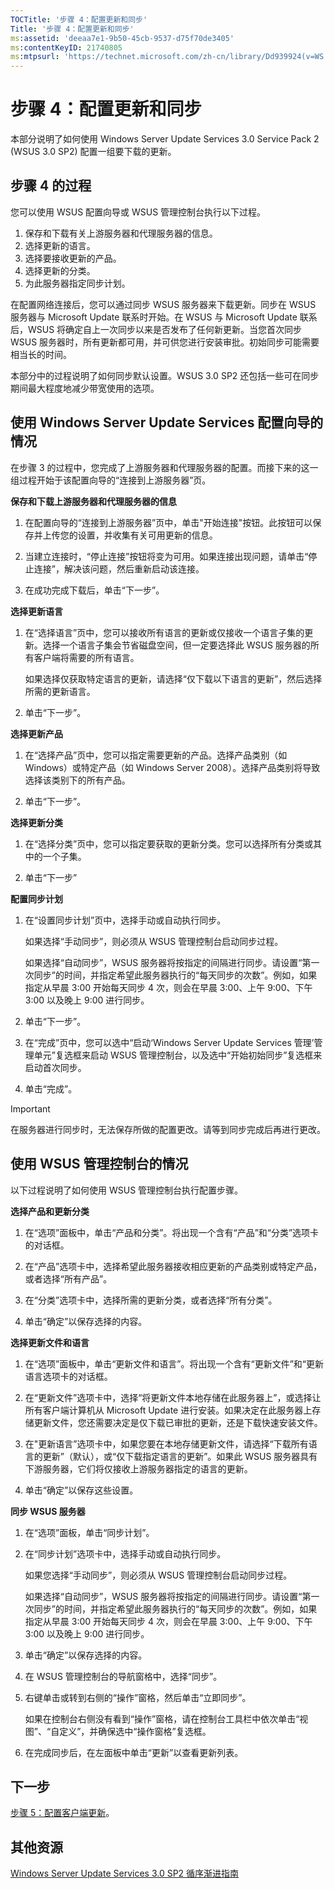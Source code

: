 ```yaml
---
TOCTitle: '步骤 4：配置更新和同步'
Title: '步骤 4：配置更新和同步'
ms:assetid: 'deeaa7e1-9b50-45cb-9537-d75f70de3405'
ms:contentKeyID: 21740805
ms:mtpsurl: 'https://technet.microsoft.com/zh-cn/library/Dd939924(v=WS.10)'
---
```


步骤 4：配置更新和同步
======================

本部分说明了如何使用 Windows Server Update Services 3.0 Service Pack 2 (WSUS 3.0 SP2) 配置一组要下载的更新。

步骤 4 的过程
-------------

您可以使用 WSUS 配置向导或 WSUS 管理控制台执行以下过程。

1.  保存和下载有关上游服务器和代理服务器的信息。
2.  选择更新的语言。
3.  选择要接收更新的产品。
4.  选择更新的分类。
5.  为此服务器指定同步计划。

在配置网络连接后，您可以通过同步 WSUS 服务器来下载更新。同步在 WSUS 服务器与 Microsoft Update 联系时开始。在 WSUS 与 Microsoft Update 联系后，WSUS 将确定自上一次同步以来是否发布了任何新更新。当您首次同步 WSUS 服务器时，所有更新都可用，并可供您进行安装审批。初始同步可能需要相当长的时间。

本部分中的过程说明了如何同步默认设置。WSUS 3.0 SP2 还包括一些可在同步期间最大程度地减少带宽使用的选项。

使用 Windows Server Update Services 配置向导的情况
--------------------------------------------------

在步骤 3 的过程中，您完成了上游服务器和代理服务器的配置。而接下来的这一组过程开始于该配置向导的“连接到上游服务器”页。

**保存和下载上游服务器和代理服务器的信息**
1.  在配置向导的“连接到上游服务器”页中，单击"开始连接"按钮。此按钮可以保存并上传您的设置，并收集有关可用更新的信息。

2.  当建立连接时，“停止连接”按钮将变为可用。如果连接出现问题，请单击“停止连接”，解决该问题，然后重新启动该连接。

3.  在成功完成下载后，单击“下一步”。

**选择更新语言**
1.  在“选择语言”页中，您可以接收所有语言的更新或仅接收一个语言子集的更新。选择一个语言子集会节省磁盘空间，但一定要选择此 WSUS 服务器的所有客户端将需要的所有语言。

    如果选择仅获取特定语言的更新，请选择“仅下载以下语言的更新”，然后选择所需的更新语言。

2.  单击“下一步”。

**选择更新产品**
1.  在“选择产品”页中，您可以指定需要更新的产品。选择产品类别（如 Windows）或特定产品（如 Windows Server 2008）。选择产品类别将导致选择该类别下的所有产品。

2.  单击“下一步”。

**选择更新分类**
1.  在“选择分类”页中，您可以指定要获取的更新分类。您可以选择所有分类或其中的一个子集。

2.  单击“下一步”

**配置同步计划**
1.  在“设置同步计划”页中，选择手动或自动执行同步。

    如果选择“手动同步”，则必须从 WSUS 管理控制台启动同步过程。

    如果选择“自动同步”，WSUS 服务器将按指定的间隔进行同步。请设置“第一次同步”的时间，并指定希望此服务器执行的“每天同步的次数”。例如，如果指定从早晨 3:00 开始每天同步 4 次，则会在早晨 3:00、上午 9:00、下午 3:00 以及晚上 9:00 进行同步。

2.  单击“下一步”。

3.  在“完成”页中，您可以选中“启动‘Windows Server Update Services 管理’管理单元”复选框来启动 WSUS 管理控制台，以及选中“开始初始同步”复选框来启动首次同步。

4.  单击“完成”。

 
> [!Important]  
> 在服务器进行同步时，无法保存所做的配置更改。请等到同步完成后再进行更改。
   

使用 WSUS 管理控制台的情况
--------------------------

以下过程说明了如何使用 WSUS 管理控制台执行配置步骤。

**选择产品和更新分类**
1.  在“选项”面板中，单击“产品和分类”。将出现一个含有“产品”和“分类”选项卡的对话框。

2.  在“产品”选项卡中，选择希望此服务器接收相应更新的产品类别或特定产品，或者选择“所有产品”。

3.  在“分类”选项卡中，选择所需的更新分类，或者选择“所有分类”。

4.  单击“确定”以保存选择的内容。

**选择更新文件和语言**
1.  在“选项”面板中，单击“更新文件和语言”。将出现一个含有“更新文件”和“更新语言选项卡的对话框。

2.  在“更新文件”选项卡中，选择“将更新文件本地存储在此服务器上”，或选择让所有客户端计算机从 Microsoft Update 进行安装。如果决定在此服务器上存储更新文件，您还需要决定是仅下载已审批的更新，还是下载快速安装文件。

3.  在"更新语言”选项卡中，如果您要在本地存储更新文件，请选择“下载所有语言的更新”（默认），或“仅下载指定语言的更新”。如果此 WSUS 服务器具有下游服务器，它们将仅接收上游服务器指定的语言的更新。

4.  单击“确定”以保存这些设置。

**同步 WSUS 服务器**
1.  在“选项”面板，单击“同步计划”。

2.  在“同步计划”选项卡中，选择手动或自动执行同步。

    如果您选择“手动同步”，则必须从 WSUS 管理控制台启动同步过程。

    如果选择“自动同步”，WSUS 服务器将按指定的间隔进行同步。请设置“第一次同步”的时间，并指定希望此服务器执行的“每天同步的次数”。例如，如果指定从早晨 3:00 开始每天同步 4 次，则会在早晨 3:00、上午 9:00、下午 3:00 以及晚上 9:00 进行同步。

3.  单击“确定”以保存选择的内容。

4.  在 WSUS 管理控制台的导航窗格中，选择“同步”。

5.  右键单击或转到右侧的“操作”窗格，然后单击“立即同步”。

    如果在控制台右侧没有看到“操作”窗格，请在控制台工具栏中依次单击“视图”、“自定义”，并确保选中“操作窗格”复选框。

6.  在完成同步后，在左面板中单击“更新”以查看更新列表。

下一步
------

[步骤 5：配置客户端更新](https://technet.microsoft.com/5ae60ead-3e94-456c-a692-c0f193ea5d5a)。

其他资源
--------

[Windows Server Update Services 3.0 SP2 循序渐进指南](https://technet.microsoft.com/4b504edc-93b3-45b0-a7e8-d0107f1a4442)
